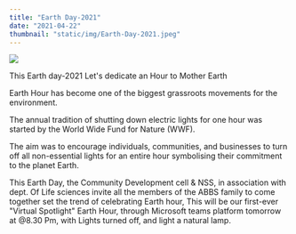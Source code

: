 ```yaml
---
title: "Earth Day-2021"
date: "2021-04-22"
thumbnail: "static/img/Earth-Day-2021.jpeg"
---
```


![](images/Earth-Day-2021-300x300.jpeg)

This Earth day-2021 Let's dedicate an Hour to Mother Earth

Earth Hour has become one of the biggest grassroots movements for the environment.

The annual tradition of shutting down electric lights for one hour was started by the World Wide Fund for Nature (WWF).

The aim was to encourage individuals, communities, and businesses to turn off all non-essential lights for an entire hour symbolising their commitment to the planet Earth.

This Earth Day, the Community Development cell & NSS, in association with dept. Of Life sciences invite all the members of the ABBS family to come together set the trend of celebrating Earth hour, This will be our first-ever "Virtual Spotlight" Earth Hour, through Microsoft teams platform tomorrow at @8.30 Pm, with Lights turned off, and light a natural lamp.
